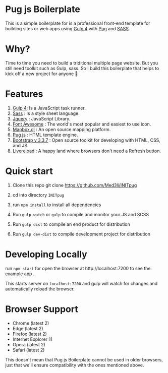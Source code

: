 # Pug js Boilerplate
This is a simple boilerplate for is a professional front-end template for building sites or web apps using [Gulp 4](https://gulpjs.com/) with [Pug](https://pugjs.org/) and [SASS](https://sass-lang.com/).

# Why?
Time to time you need to build a triditional multiple page website. But you still need toolkit such as Gulp, sass. So I build this boilerplate that helps to kick off a new project for anyone 🎉

# Features
1. [Gulp 4](https://gulpjs.com/): Is a JavaScript task runner.
2. [Sass](https://sass-lang.com/) :  Is a style sheet language.
3. [Jquery](https://git-scm.com/) : JavaScript Library.
4. [Font Awesome](https://fontawesome.com/) : The world's most popular and easiest to use icon.
5. [Mapbox.gl](https://www.mapbox.com/) : An open source mapping platform.
6. [Pug js](https://pugjs.org/) : HTML template engine.
7. [Bootstrap v 3.3.7](https://getbootstrap.com/) : Open source toolkit for developing with HTML, CSS, and JS. 
8. [Livereload](http://livereload.com/) : A happy land where browsers don't need a Refresh button.

# Quick start
1. Clone this repo
git clone https://github.com/Med3li/INITpug

2. cd into directory `INITpug`

3. run `npm install` to install all dependencies

4. Run `gulp watch` or `gulp` to compile and monitor your JS and SCSS

5. Run `gulp dist` to compile an end product for distribution

6. Run `gulp dev-dist` to compile development project for distribution
# Developing Locally
 run `npm start` for open the browser at http://localhost:7200 to see the example app .

This starts server on `localhost:7200` and gulp will watch for changes and automatically reload the browser.
# Browser Support
- Chrome (latest 2)
- Edge (latest 2)
- Firefox (latest 2)
- Internet Explorer 11
- Opera (latest 2)
- Safari (latest 2)

This doesn't mean that Pug js Boilerplate cannot be used in older browsers, just that we'll ensure compatibility with the ones mentioned above.
